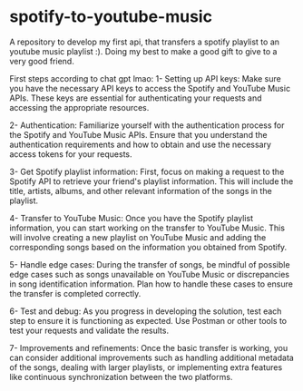 # spotify-to-youtube-music
A repository to develop my first api, that transfers a spotify playlist to an youtube music playlist :).  Doing my best to make a good gift to give to a very good friend. 

First steps according to chat gpt lmao:
   1- Setting up API keys: Make sure you have the necessary API keys to access the Spotify and YouTube Music APIs. These keys are essential for authenticating your requests and accessing the appropriate resources.

   2- Authentication: Familiarize yourself with the authentication process for the Spotify and YouTube Music APIs. Ensure that you understand the authentication requirements and how to obtain and use the necessary access tokens for your requests.

   3- Get Spotify playlist information: First, focus on making a request to the Spotify API to retrieve your friend's playlist information. This will include the title, artists, albums, and other relevant information of the songs in the playlist.

   4- Transfer to YouTube Music: Once you have the Spotify playlist information, you can start working on the transfer to YouTube Music. This will involve creating a new playlist on YouTube Music and adding the corresponding songs based on the information you obtained from Spotify.

   5- Handle edge cases: During the transfer of songs, be mindful of possible edge cases such as songs unavailable on YouTube Music or discrepancies in song identification information. Plan how to handle these cases to ensure the transfer is completed correctly.

   6- Test and debug: As you progress in developing the solution, test each step to ensure it is functioning as expected. Use Postman or other tools to test your requests and validate the results.

   7- Improvements and refinements: Once the basic transfer is working, you can consider additional improvements such as handling additional metadata of the songs, dealing with larger playlists, or implementing extra features like continuous synchronization between the two platforms.
